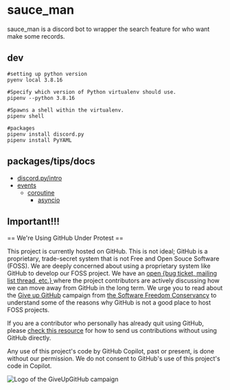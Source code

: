 # sauce_man
sauce_man is a discord bot to wrapper the search feature for who want make some records.

## dev

```shell
#setting up python version
pyenv local 3.8.16

#Specify which version of Python virtualenv should use.
pipenv --python 3.8.16

#Spawns a shell within the virtualenv.
pipenv shell

#packages
pipenv install discord.py
pipenv install PyYAML
```

## packages/tips/docs

* [discord.py/intro](https://discordpy.readthedocs.io/en/latest/intro.html)
* [events](https://discordpy.readthedocs.io/en/latest/api.html#event-reference)
    * [coroutine](https://docs.python.org/3/library/asyncio-task.html#coroutine)
        * [asyncio](https://docs.python.org/3.8/library/asyncio.html)

## Important!!!

== We're Using GitHub Under Protest ==

This project is currently hosted on GitHub.  This is not ideal; GitHub is a
proprietary, trade-secret system that is not Free and Open Souce Software
(FOSS).  We are deeply concerned about using a proprietary system like GitHub
to develop our FOSS project.  We have an
[open {bug ticket, mailing list thread, etc.} ](INSERT_LINK) where the
project contributors are actively discussing how we can move away from GitHub
in the long term.  We urge you to read about the
[Give up GitHub](https://GiveUpGitHub.org) campaign from
[the Software Freedom Conservancy](https://sfconservancy.org) to understand
some of the reasons why GitHub is not a good place to host FOSS projects.

If you are a contributor who personally has already quit using GitHub, please
[check this resource](INSERT_LINK) for how to send us contributions without
using GitHub directly.

Any use of this project's code by GitHub Copilot, past or present, is done
without our permission.  We do not consent to GitHub's use of this project's
code in Copilot.

![Logo of the GiveUpGitHub campaign](https://sfconservancy.org/img/GiveUpGitHub.png)
